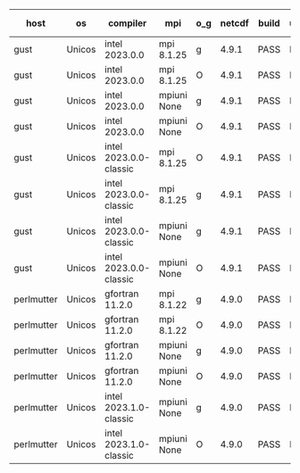 

| host     | os       | compiler                              | mpi                      | o_g        | netcdf        | build       | u_pass          | u_fail          | s_pass            | s_fail            | e_pass             | e_fail             | nuopc_pass       | nuopc_fail       | artifacts link          |
|----------|----------|---------------------------------------|--------------------------|------------|---------------|-------------|-----------------|-----------------|-------------------|-------------------|--------------------|--------------------|------------------|------------------|-------------------------|
| gust | Unicos | intel 2023.0.0 | mpi 8.1.25  | g | 4.9.1  | PASS | None | None | None | None | None | None | None | None | <a href="https://github.com/esmf-org/esmf-test-artifacts/tree/783c11efb3dd2b65b38c8941405545d83572f68c/develop/intel/2023.0.0/g/mpi/8.1.25" target="_blank">783c11e</a> | 
| gust | Unicos | intel 2023.0.0 | mpi 8.1.25  | O | 4.9.1  | PASS | None | None | None | None | None | None | None | None | <a href="https://github.com/esmf-org/esmf-test-artifacts/tree/29c18bb7e3d3ef8e32abc9f61acd985621d286be/develop/intel/2023.0.0/O/mpi/8.1.25" target="_blank">29c18bb</a> | 
| gust | Unicos | intel 2023.0.0 | mpiuni None  | g | 4.9.1  | PASS | None | None | None | None | None | None | None | None | <a href="https://github.com/esmf-org/esmf-test-artifacts/tree/73a2ab30ad06c3d948de359cdc5537fed9c9d549/develop/intel/2023.0.0/g/mpiuni/None" target="_blank">73a2ab3</a> | 
| gust | Unicos | intel 2023.0.0 | mpiuni None  | O | 4.9.1  | PASS | None | None | None | None | None | None | None | None | <a href="https://github.com/esmf-org/esmf-test-artifacts/tree/5019c1063afee9e8ddf98bba3212a63262cb8b49/develop/intel/2023.0.0/O/mpiuni/None" target="_blank">5019c10</a> | 
| gust | Unicos | intel 2023.0.0-classic | mpi 8.1.25  | O | 4.9.1  | PASS | None | None | None | None | None | None | None | None | <a href="https://github.com/esmf-org/esmf-test-artifacts/tree/b0a5e24f85257f75f275ba592a41d2e08353a248/develop/intel/2023.0.0-classic/O/mpi/8.1.25" target="_blank">b0a5e24</a> | 
| gust | Unicos | intel 2023.0.0-classic | mpi 8.1.25  | g | 4.9.1  | PASS | None | None | None | None | None | None | None | None | <a href="https://github.com/esmf-org/esmf-test-artifacts/tree/45fa545e755eb74fc071812ccd3d7ef63c01ecd9/develop/intel/2023.0.0-classic/g/mpi/8.1.25" target="_blank">45fa545</a> | 
| gust | Unicos | intel 2023.0.0-classic | mpiuni None  | g | 4.9.1  | PASS | None | None | None | None | None | None | None | None | <a href="https://github.com/esmf-org/esmf-test-artifacts/tree/40fe88e30c6373d8649afbb68801d3180db7e39d/develop/intel/2023.0.0-classic/g/mpiuni/None" target="_blank">40fe88e</a> | 
| gust | Unicos | intel 2023.0.0-classic | mpiuni None  | O | 4.9.1  | PASS | None | None | None | None | None | None | None | None | <a href="https://github.com/esmf-org/esmf-test-artifacts/tree/4130124eb9c94f53b1f3d47dcb10ca2d6dc182a0/develop/intel/2023.0.0-classic/O/mpiuni/None" target="_blank">4130124</a> | 
| perlmutter | Unicos | gfortran 11.2.0 | mpi 8.1.22  | g | 4.9.0  | PASS | None | None | None | None | None | None | None | None | <a href="https://github.com/esmf-org/esmf-test-artifacts/tree/60e98dc0dddf2199779f075d61e56f55bd25d07b/develop/gfortran/11.2.0/g/mpi/8.1.22" target="_blank">60e98dc</a> | 
| perlmutter | Unicos | gfortran 11.2.0 | mpi 8.1.22  | O | 4.9.0  | PASS | None | None | None | None | None | None | None | None | <a href="https://github.com/esmf-org/esmf-test-artifacts/tree/94763318185cfb0c14b616a20b410bab6db4e84c/develop/gfortran/11.2.0/O/mpi/8.1.22" target="_blank">9476331</a> | 
| perlmutter | Unicos | gfortran 11.2.0 | mpiuni None  | g | 4.9.0  | PASS | None | None | None | None | None | None | None | None | <a href="https://github.com/esmf-org/esmf-test-artifacts/tree/1507b79a366166eece3d127130ca1a44f50c5033/develop/gfortran/11.2.0/g/mpiuni/None" target="_blank">1507b79</a> | 
| perlmutter | Unicos | gfortran 11.2.0 | mpiuni None  | O | 4.9.0  | PASS | None | None | None | None | None | None | None | None | <a href="https://github.com/esmf-org/esmf-test-artifacts/tree/cf933a4b3e08e933cf3ede1939f96cc464f59c9f/develop/gfortran/11.2.0/O/mpiuni/None" target="_blank">cf933a4</a> | 
| perlmutter | Unicos | intel 2023.1.0-classic | mpiuni None  | g | 4.9.0  | PASS | None | None | None | None | None | None | None | None | <a href="https://github.com/esmf-org/esmf-test-artifacts/tree/35e647c0b669d2da7bbaf15036b308c457b7f0b6/develop/intel/2023.1.0-classic/g/mpiuni/None" target="_blank">35e647c</a> | 
| perlmutter | Unicos | intel 2023.1.0-classic | mpiuni None  | O | 4.9.0  | PASS | None | None | None | None | None | None | None | None | <a href="https://github.com/esmf-org/esmf-test-artifacts/tree/c3ebba6726c00cd1ce3de828050931163743e570/develop/intel/2023.1.0-classic/O/mpiuni/None" target="_blank">c3ebba6</a> | 
